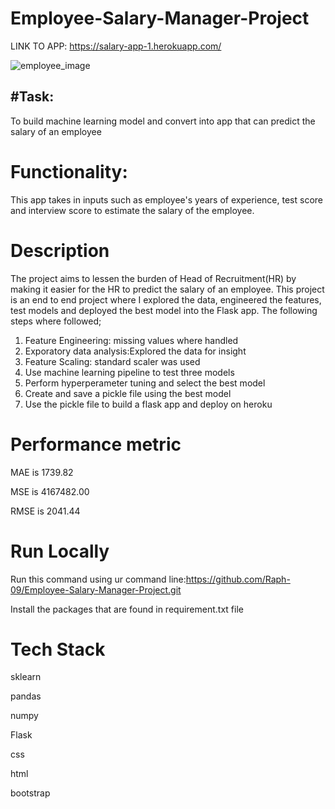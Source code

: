 # Employee-Salary-Manager-Project


LINK TO APP: https://salary-app-1.herokuapp.com/


![employee_image](https://user-images.githubusercontent.com/72034856/121217629-f1e75600-c879-11eb-8e92-3ff10e6eece0.jpg)


## #Task: 
To build machine learning model and convert into  app that can predict the salary of an employee
# Functionality:
This app takes in inputs such as employee's years of experience, test score and interview score to estimate the salary of the employee.
# Description
The project aims to lessen the burden of Head of Recruitment(HR) by making it easier for the HR to predict the salary of an employee.
This project is an end to end project where I explored the data, engineered the features, test models and deployed the best model into the Flask app.
The following steps where followed;
1) Feature Engineering: missing values where handled
2) Exporatory data analysis:Explored the data for insight
4) Feature Scaling: standard scaler was used
5) Use machine learning pipeline to test three models
6) Perform hyperperameter tuning and select the best model
7) Create and save a pickle file using the best model
8) Use the pickle file to build a flask app and deploy on heroku

# Performance metric
MAE is 1739.82

MSE is 4167482.00

RMSE is 2041.44

    
    
    
 # Run Locally
  Run this command using ur command line:https://github.com/Raph-09/Employee-Salary-Manager-Project.git
  
  Install the packages that are found in requirement.txt file
  
 # Tech Stack
 sklearn
 
 pandas
 
 numpy
 
 Flask
 
 css
 
 html
 
 bootstrap
                                                                                                                                                    
